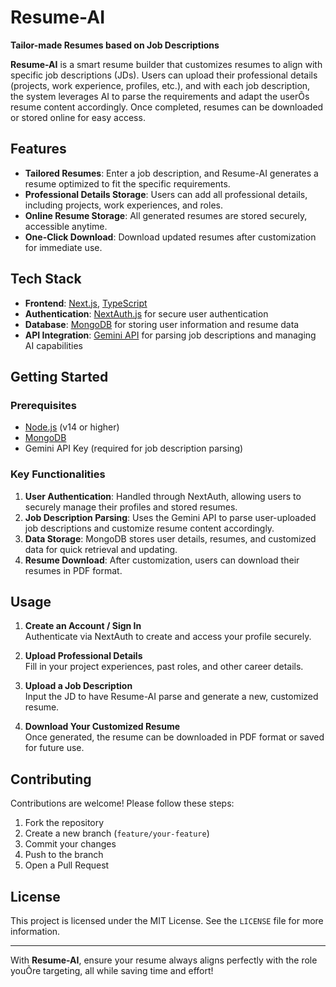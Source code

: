 # **Resume-AI**  
**Tailor-made Resumes based on Job Descriptions**

**Resume-AI** is a smart resume builder that customizes resumes to align with specific job descriptions (JDs). Users can upload their professional details (projects, work experience, profiles, etc.), and with each job description, the system leverages AI to parse the requirements and adapt the userÕs resume content accordingly. Once completed, resumes can be downloaded or stored online for easy access.

## **Features**
- **Tailored Resumes**: Enter a job description, and Resume-AI generates a resume optimized to fit the specific requirements.
- **Professional Details Storage**: Users can add all professional details, including projects, work experiences, and roles.
- **Online Resume Storage**: All generated resumes are stored securely, accessible anytime.
- **One-Click Download**: Download updated resumes after customization for immediate use.

## **Tech Stack**
- **Frontend**: [Next.js](https://nextjs.org/), [TypeScript](https://www.typescriptlang.org/)
- **Authentication**: [NextAuth.js](https://next-auth.js.org/) for secure user authentication
- **Database**: [MongoDB](https://www.mongodb.com/) for storing user information and resume data
- **API Integration**: [Gemini API](https://gemini.com/) for parsing job descriptions and managing AI capabilities

## **Getting Started**

### **Prerequisites**
- [Node.js](https://nodejs.org/) (v14 or higher)
- [MongoDB](https://www.mongodb.com/)
- Gemini API Key (required for job description parsing)

### **Key Functionalities**
1. **User Authentication**: Handled through NextAuth, allowing users to securely manage their profiles and stored resumes.
2. **Job Description Parsing**: Uses the Gemini API to parse user-uploaded job descriptions and customize resume content accordingly.
3. **Data Storage**: MongoDB stores user details, resumes, and customized data for quick retrieval and updating.
4. **Resume Download**: After customization, users can download their resumes in PDF format.

## **Usage**
1. **Create an Account / Sign In**  
   Authenticate via NextAuth to create and access your profile securely.

2. **Upload Professional Details**  
   Fill in your project experiences, past roles, and other career details.

3. **Upload a Job Description**  
   Input the JD to have Resume-AI parse and generate a new, customized resume.

4. **Download Your Customized Resume**  
   Once generated, the resume can be downloaded in PDF format or saved for future use.

## **Contributing**
Contributions are welcome! Please follow these steps:
1. Fork the repository
2. Create a new branch (`feature/your-feature`)
3. Commit your changes
4. Push to the branch
5. Open a Pull Request

## **License**
This project is licensed under the MIT License. See the `LICENSE` file for more information.

---

With **Resume-AI**, ensure your resume always aligns perfectly with the role youÕre targeting, all while saving time and effort!

